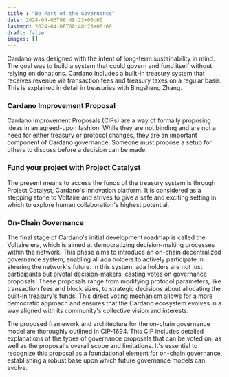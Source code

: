 ```yaml
---
title : "Be Part of the Governance"
date: 2024-04-06T08:48:23+00:00
lastmod: 2024-04-06T08:48:23+00:00
draft: false
images: []
---
```


Cardano was designed with the intent of long-term sustainability in mind. The goal was to build a system that could govern and fund itself without relying on donations. Cardano includes a built-in treasury system that receives revenue via transaction fees and treasury taxes on a regular basis. This is explained in detail in treasuries with Bingsheng Zhang.

### Cardano Improvement Proposal

Cardano Improvement Proposals (CIPs) are a way of formally proposing ideas in an agreed-upon fashion. While they are not binding and are not a need for either treasury or protocol changes, they are an important component of Cardano governance. Someone must propose a setup for others to discuss before a decision can be made.

### Fund your project with Project Catalyst

The present means to access the funds of the treasury system is through Project Catalyst, Cardano's innovation platform. It is considered as a stepping stone to Voltaire and strives to give a safe and exciting setting in which to explore human collaboration's highest potential.

### On-Chain Governance

The final stage of Cardano's initial development roadmap is called the Voltaire era, which is aimed at democratizing decision-making processes within the network. This phase aims to introduce an on-chain decentralized governance system, enabling all ada holders to actively participate in steering the network's future. In this system, ada holders are not just participants but pivotal decision-makers, casting votes on governance proposals. These proposals range from modifying protocol parameters, like transaction fees and block sizes, to strategic decisions about allocating the built-in treasury's funds. This direct voting mechanism allows for a more democratic approach and ensures that the Cardano ecosystem evolves in a way aligned with its community's collective vision and interests.

The proposed framework and architecture for the on-chain governance model are thoroughly outlined in CIP-1694. This CIP includes detailed explanations of the types of governance proposals that can be voted on, as well as the proposal's overall scope and limitations. It's essential to recognize this proposal as a foundational element for on-chain governance, establishing a robust base upon which future governance models can evolve.